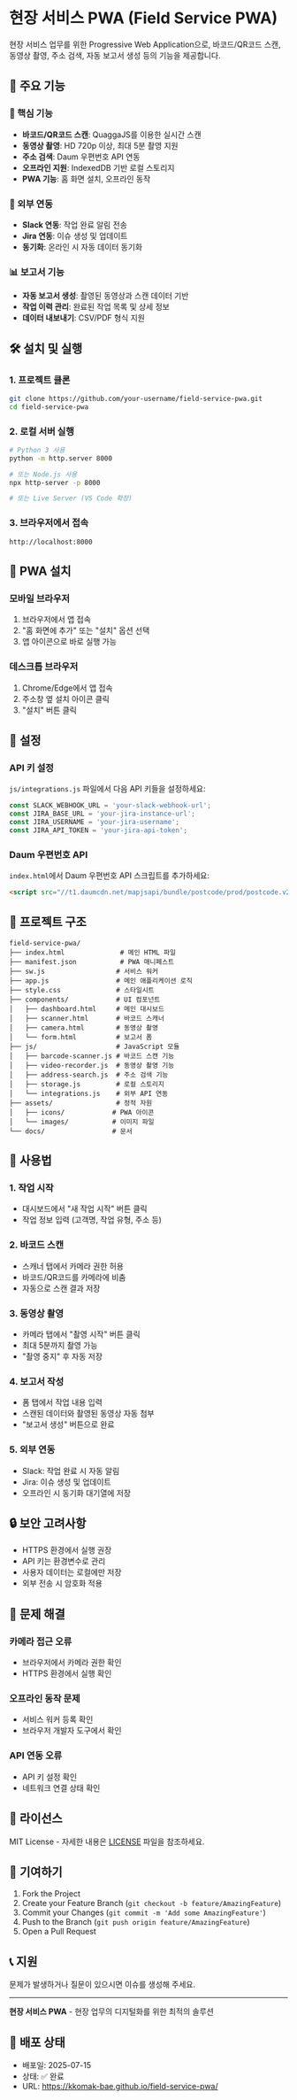 # 현장 서비스 PWA (Field Service PWA)

현장 서비스 업무를 위한 Progressive Web Application으로, 바코드/QR코드 스캔, 동영상 촬영, 주소 검색, 자동 보고서 생성 등의 기능을 제공합니다.

## 🚀 주요 기능

### 📱 핵심 기능
- **바코드/QR코드 스캔**: QuaggaJS를 이용한 실시간 스캔
- **동영상 촬영**: HD 720p 이상, 최대 5분 촬영 지원
- **주소 검색**: Daum 우편번호 API 연동
- **오프라인 지원**: IndexedDB 기반 로컬 스토리지
- **PWA 기능**: 홈 화면 설치, 오프라인 동작

### 🔗 외부 연동
- **Slack 연동**: 작업 완료 알림 전송
- **Jira 연동**: 이슈 생성 및 업데이트
- **동기화**: 온라인 시 자동 데이터 동기화

### 📊 보고서 기능
- **자동 보고서 생성**: 촬영된 동영상과 스캔 데이터 기반
- **작업 이력 관리**: 완료된 작업 목록 및 상세 정보
- **데이터 내보내기**: CSV/PDF 형식 지원

## 🛠️ 설치 및 실행

### 1. 프로젝트 클론
```bash
git clone https://github.com/your-username/field-service-pwa.git
cd field-service-pwa
```

### 2. 로컬 서버 실행
```bash
# Python 3 사용
python -m http.server 8000

# 또는 Node.js 사용
npx http-server -p 8000

# 또는 Live Server (VS Code 확장)
```

### 3. 브라우저에서 접속
```
http://localhost:8000
```

## 📱 PWA 설치

### 모바일 브라우저
1. 브라우저에서 앱 접속
2. "홈 화면에 추가" 또는 "설치" 옵션 선택
3. 앱 아이콘으로 바로 실행 가능

### 데스크톱 브라우저
1. Chrome/Edge에서 앱 접속
2. 주소창 옆 설치 아이콘 클릭
3. "설치" 버튼 클릭

## 🔧 설정

### API 키 설정
`js/integrations.js` 파일에서 다음 API 키들을 설정하세요:

```javascript
const SLACK_WEBHOOK_URL = 'your-slack-webhook-url';
const JIRA_BASE_URL = 'your-jira-instance-url';
const JIRA_USERNAME = 'your-jira-username';
const JIRA_API_TOKEN = 'your-jira-api-token';
```

### Daum 우편번호 API
`index.html`에서 Daum 우편번호 API 스크립트를 추가하세요:

```html
<script src="//t1.daumcdn.net/mapjsapi/bundle/postcode/prod/postcode.v2.js"></script>
```

## 📁 프로젝트 구조

```
field-service-pwa/
├── index.html              # 메인 HTML 파일
├── manifest.json           # PWA 매니페스트
├── sw.js                  # 서비스 워커
├── app.js                 # 메인 애플리케이션 로직
├── style.css              # 스타일시트
├── components/            # UI 컴포넌트
│   ├── dashboard.html     # 메인 대시보드
│   ├── scanner.html       # 바코드 스캐너
│   ├── camera.html        # 동영상 촬영
│   └── form.html          # 보고서 폼
├── js/                    # JavaScript 모듈
│   ├── barcode-scanner.js # 바코드 스캔 기능
│   ├── video-recorder.js  # 동영상 촬영 기능
│   ├── address-search.js  # 주소 검색 기능
│   ├── storage.js         # 로컬 스토리지
│   └── integrations.js    # 외부 API 연동
├── assets/                # 정적 자원
│   ├── icons/            # PWA 아이콘
│   └── images/           # 이미지 파일
└── docs/                 # 문서
```

## 🎯 사용법

### 1. 작업 시작
- 대시보드에서 "새 작업 시작" 버튼 클릭
- 작업 정보 입력 (고객명, 작업 유형, 주소 등)

### 2. 바코드 스캔
- 스캐너 탭에서 카메라 권한 허용
- 바코드/QR코드를 카메라에 비춤
- 자동으로 스캔 결과 저장

### 3. 동영상 촬영
- 카메라 탭에서 "촬영 시작" 버튼 클릭
- 최대 5분까지 촬영 가능
- "촬영 중지" 후 자동 저장

### 4. 보고서 작성
- 폼 탭에서 작업 내용 입력
- 스캔된 데이터와 촬영된 동영상 자동 첨부
- "보고서 생성" 버튼으로 완료

### 5. 외부 연동
- Slack: 작업 완료 시 자동 알림
- Jira: 이슈 생성 및 업데이트
- 오프라인 시 동기화 대기열에 저장

## 🔒 보안 고려사항

- HTTPS 환경에서 실행 권장
- API 키는 환경변수로 관리
- 사용자 데이터는 로컬에만 저장
- 외부 전송 시 암호화 적용

## 🐛 문제 해결

### 카메라 접근 오류
- 브라우저에서 카메라 권한 확인
- HTTPS 환경에서 실행 확인

### 오프라인 동작 문제
- 서비스 워커 등록 확인
- 브라우저 개발자 도구에서 확인

### API 연동 오류
- API 키 설정 확인
- 네트워크 연결 상태 확인

## 📄 라이선스

MIT License - 자세한 내용은 [LICENSE](LICENSE) 파일을 참조하세요.

## 🤝 기여하기

1. Fork the Project
2. Create your Feature Branch (`git checkout -b feature/AmazingFeature`)
3. Commit your Changes (`git commit -m 'Add some AmazingFeature'`)
4. Push to the Branch (`git push origin feature/AmazingFeature`)
5. Open a Pull Request

## 📞 지원

문제가 발생하거나 질문이 있으시면 이슈를 생성해 주세요.

---

**현장 서비스 PWA** - 현장 업무의 디지털화를 위한 최적의 솔루션


## 🎉 배포 상태
- 배포일: 2025-07-15
- 상태: ✅ 완료
- URL: https://kkomak-bae.github.io/field-service-pwa/
